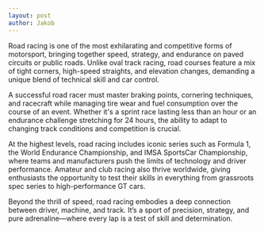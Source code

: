 ```yaml
---
layout: post
author: Jakob
---
```

Road racing is one of the most exhilarating and competitive forms of motorsport, bringing together speed, strategy, and endurance on paved circuits or public roads. Unlike oval track racing, road courses feature a mix of tight corners, high-speed straights, and elevation changes, demanding a unique blend of technical skill and car control.

A successful road racer must master braking points, cornering techniques, and racecraft while managing tire wear and fuel consumption over the course of an event. Whether it's a sprint race lasting less than an hour or an endurance challenge stretching for 24 hours, the ability to adapt to changing track conditions and competition is crucial.

At the highest levels, road racing includes iconic series such as Formula 1, the World Endurance Championship, and IMSA SportsCar Championship, where teams and manufacturers push the limits of technology and driver performance. Amateur and club racing also thrive worldwide, giving enthusiasts the opportunity to test their skills in everything from grassroots spec series to high-performance GT cars.

Beyond the thrill of speed, road racing embodies a deep connection between driver, machine, and track. It’s a sport of precision, strategy, and pure adrenaline—where every lap is a test of skill and determination.